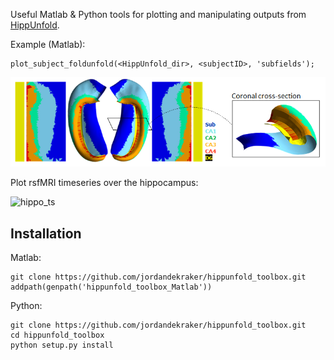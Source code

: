 Useful Matlab & Python tools for plotting and manipulating outputs from [HippUnfold](https://github.com/khanlab/hippunfold).

Example (Matlab):
```
plot_subject_foldunfold(<HippUnfold_dir>, <subjectID>, 'subfields');
```
![generated plot!](docs/images/subfields_foldunfold.png)

Plot rsfMRI timeseries over the hippocampus:

![hippo_ts](docs/images/Hippo_ts.gif)

## Installation

Matlab:

```
git clone https://github.com/jordandekraker/hippunfold_toolbox.git
addpath(genpath('hippunfold_toolbox_Matlab'))
```


Python:

```
git clone https://github.com/jordandekraker/hippunfold_toolbox.git
cd hippunfold_toolbox
python setup.py install
```




